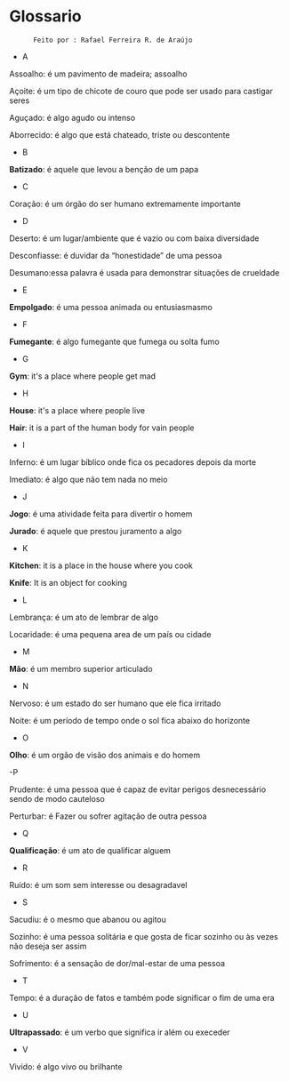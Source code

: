 # Glossario

          Feito por : Rafael Ferreira R. de Araújo

- A

Assoalho: é um pavimento de madeira; assoalho

Açoite: é um tipo de chicote de couro que pode ser usado para castigar seres

Aguçado: é algo agudo ou intenso

Aborrecido: é algo que está chateado, triste ou descontente 

- B

**Batizado**: é aquele que levou a benção de um papa 

- C

Coração: é um órgão do ser humano extremamente importante 

- D

Deserto: é um lugar/ambiente que é vazio ou com baixa diversidade

Desconfiasse: é duvidar da “honestidade” de uma pessoa 

Desumano:essa palavra é usada para demonstrar situações de crueldade  

- E
 
 **Empolgado**: é uma pessoa animada ou entusiasmasmo 

- F

**Fumegante**: é algo fumegante que fumega ou solta fumo

- G

**Gym**: it's a place where people get mad


- H

**House**: it's a place where people live

**Hair**: it is a part of the human body for vain people

- I

Inferno: é um lugar bíblico onde fica os pecadores depois da morte 

Imediato: é algo que não tem nada no meio

- J

**Jogo**: é uma atividade feita para divertir o homem 

**Jurado**: é aquele que prestou juramento a algo 

- K

**Kitchen**: it is a place in the house where you cook

**Knife**: It is an object for cooking

- L

Lembrança: é um ato de lembrar de algo

Locaridade: é uma pequena area de um país ou cidade 

- M

**Mão**: é um membro superior articulado

- N

Nervoso: é um  estado do ser humano que ele fica irritado

Noite: é um período de tempo onde o sol fica abaixo do horizonte 

- O

**Olho**: é um orgão de visão dos animais e do homem

-P

Prudente: é uma pessoa que é capaz de evitar perigos desnecessário sendo de modo cauteloso

Perturbar: é Fazer ou sofrer agitação de outra pessoa

- Q

**Qualificação**: é um ato de qualificar alguem 

- R

Ruído: é um som sem interesse ou desagradavel 

- S
 
Sacudiu: é o mesmo que abanou ou agitou

Sozinho: é uma pessoa solitária e que gosta de ficar sozinho ou às vezes não deseja ser assim 

Sofrimento: é a sensação de dor/mal-estar de uma pessoa 

- T

Tempo: é a duração de fatos e também pode significar o fim de uma era 

- U

**Ultrapassado**: é um verbo que significa ir além ou execeder  

- V

Vivido: é algo vivo ou brilhante 
